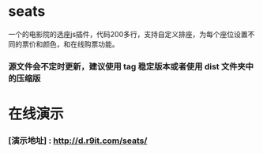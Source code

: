 seats
=======
一个的电影院的选座js插件，代码200多行，支持自定义排座，为每个座位设置不同的票价和颜色，和在线购票功能。

### 源文件会不定时更新，建议使用 tag 稳定版本或者使用 dist 文件夹中的压缩版

在线演示
========
### [演示地址] : http://d.r9it.com/seats/
